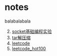 # notes

balabalabala

2. [socket基础编程实验](docs/socket编程实验.md)
3. [tar解压缩](docs/tar解压缩.md)
4. [leetcode](docs/leetcode.md)
5. [leetcode_hot100](docs/leetcode_hot100.md)

